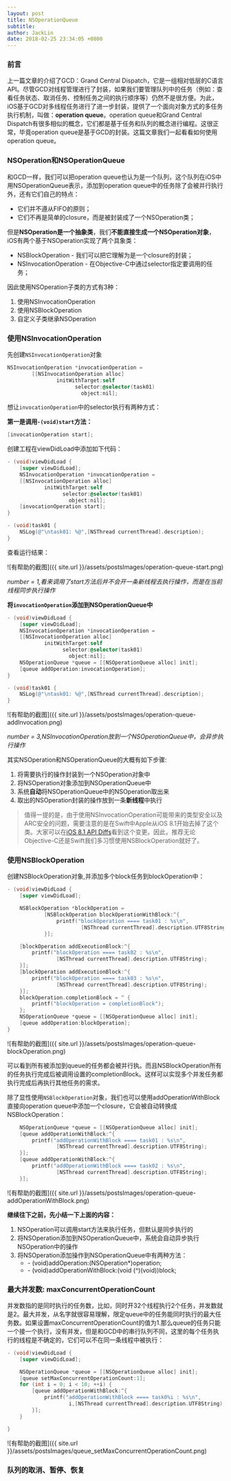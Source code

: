```yaml
---
layout: post
title: NSOperationQueue
subtitle: 
author: JackLin
date: 2018-02-25 23:34:05 +0800
---
```


### 前言

上一篇文章的介绍了GCD：Grand Central Dispatch，它是一组相对低层的C语言API。尽管GCD对线程管理进行了封装，如果我们要管理队列中的任务（例如：查看任务状态、取消任务、控制任务之间的执行顺序等）仍然不是很方便。为此，iOS基于GCD对多线程任务进行了进一步封装，提供了一个面向对象方式的多任务执行机制，叫做：**operation queue**。operation queue和Grand Central Dispatch有很多相似的概念，它们都是基于任务和队列的概念进行编程。这很正常，毕竟operation queue是基于GCD的封装。这篇文章我们一起看看如何使用operation queue。

### NSOperation和NSOperationQueue

和GCD一样，我们可以把operation queue也认为是一个队列，这个队列在iOS中用NSOperationQueue表示，添加到operation queue中的任务除了会被并行执行外，还有它们自己的特点：

- 它们并不遵从FIFO的原则；
- 它们不再是简单的closure，而是被封装成了一个NSOperation类；

但是**NSOperation是一个抽象类**，我们**不能直接生成一个NSOperation对象**，iOS有两个基于NSOperation实现了两个具象类：

- NSBlockOperation - 我们可以把它理解为是一个closure的封装；
- NSInvocationOperation - 在Objective-C中通过selector指定要调用的任务；

因此使用NSOperation子类的方式有3种：

1. 使用NSInvocationOperation
2. 使用NSBlockOperation
3. 自定义子类继承NSOperation

### 使用NSInvocationOperation

先创建`NSInvocationOperation`对象

```objective-c
NSInvocationOperation *invocationOperation =
        [[NSInvocationOperation alloc]
                initWithTarget:self
                      selector:@selector(task01)
                        object:nil];
```

想让`invocationOperation`中的selector执行有两种方式：

**第一是调用`-(void)start`方法：**

```objective-c
[invocationOperation start];
```

创建工程在viewDidLoad中添加如下代码：

```objective-c
- (void)viewDidLoad {
    [super viewDidLoad];
    NSInvocationOperation *invocationOperation =
    [[NSInvocationOperation alloc]
            initWithTarget:self
                  selector:@selector(task01)
                    object:nil];
    [invocationOperation start];
}

- (void)task01 {
    NSLog(@"\ntask01: %@",[NSThread currentThread].description);
}
```

查看运行结果：

![有帮助的截图]({{ site.url }}/assets/postsImages/operation-queue-start.png)

*number = 1,看来调用了start方法后并不会开一条新线程去执行操作，而是在当前线程同步执行操作*

**将`invocationOperation`添加到NSOperationQueue中**

```objective-c
- (void)viewDidLoad {
    [super viewDidLoad];
    NSInvocationOperation *invocationOperation =
    [[NSInvocationOperation alloc]
            initWithTarget:self
                  selector:@selector(task01)
                    object:nil];
    NSOperationQueue *queue = [[NSOperationQueue alloc] init];
    [queue addOperation:invocationOperation];
}

- (void)task01 {
    NSLog(@"\ntask01: %@",[NSThread currentThread].description);
}
```

![有帮助的截图]({{ site.url }}/assets/postsImages/operation-queue-addInvocation.png)

*number = 3,NSInvocationOperation放到一个NSOperationQueue中，会异步执行操作*

其实NSOperation和NSOperationQueue的大概有如下步骤:

1. 将需要执行的操作封装到一个NSOperation对象中
2. 将NSOperation对象添加到NSOperationQueue中
3. 系统**自动**将NSOperationQueue中的NSOperation取出来
4. 取出的NSOperation封装的操作放到一条**新线程**中执行

> 值得一提的是，由于使用NSInvocationOperation可能带来的类型安全以及ARC安全的问题，需要注意的是在Swift中Apple从iOS 8.1开始去掉了这个类。大家可以在[iOS 8.1 API Diffs](https://developer.apple.com/library/ios/releasenotes/General/iOS81APIDiffs/modules/Foundation.html)看到这个变更。因此，推荐无论Objective-C还是Swift我们多习惯使用NSBlockOperation就好了。

### 使用NSBlockOperation

创建NSBlockOperation对象,并添加多个block任务到blockOperation中：

```objective-c
- (void)viewDidLoad {
    [super viewDidLoad];

    NSBlockOperation *blockOperation =
            [NSBlockOperation blockOperationWithBlock:^{
                printf("blockOperation ==== task01 : %s\n",
                        [NSThread currentThread].description.UTF8String);
            }];

    [blockOperation addExecutionBlock:^{
        printf("blockOperation ==== task02 : %s\n",
                [NSThread currentThread].description.UTF8String);
    }];
    [blockOperation addExecutionBlock:^{
        printf("blockOperation ==== task03 : %s\n",
                [NSThread currentThread].description.UTF8String);
    }];
    blockOperation.completionBlock = ^ {
        printf("blockOperation = completionBlock");
    };
    NSOperationQueue *queue = [[NSOperationQueue alloc] init];
    [queue addOperation:blockOperation];
}
```

![有帮助的截图]({{ site.url }}/assets/postsImages/operation-queue-blockOperation.png)



可以看到所有被添加到queue的任务都会被并行执。而且NSBlockOperation所有的任务执行完成后被调用设置的completionBlock。这样可以实现多个并发任务都执行完成后再执行其他任务的需求。

除了显性使用`NSBlockOperation`对象，我们也可以使用addOperationWithBlock直接向operation queue中添加一个closure，它会被自动转换成NSBlockOperation：

```objective-c
    NSOperationQueue *queue = [[NSOperationQueue alloc] init];
    [queue addOperationWithBlock:^{
        printf("addOperationWithBlock ==== task01 : %s\n",
                [NSThread currentThread].description.UTF8String);
    }];
    [queue addOperationWithBlock:^{
        printf("addOperationWithBlock ==== task02 : %s\n",
                [NSThread currentThread].description.UTF8String);
    }];
```

![有帮助的截图]({{ site.url }}/assets/postsImages/operation-queue-addOperationWithBlock.png)



**继续往下之前，先小结一下上面的内容：**

1. NSOperation可以调用start方法来执行任务，但默认是同步执行的
2. 将NSOperation添加到NSOperationQueue中，系统会自动异步执行NSOperation中的操作
3. 将NSOperation添加操作到NSOperationQueue中有两种方法：
   * \- (void)addOperation:(NSOperation*)operation;
   * \- (void)addOperationWithBlock:(void (^)(void))block;

### 最大并发数: maxConcurrentOperationCount

并发数指的是同时执行的任务数，比如，同时开32个线程执行2个任务，并发数就是2。最大并发，从名字就很容易理解，限定queue中的任务能同时执行的最大任务数。如果设置maxConcurrentOperationCount的值为1.那么queue的任务只能一个接一个执行，没有并发，但是和GCD中的串行队列不同，这里的每个任务执行的线程是不确定的，它们可以不在同一条线程中被执行：

```objective-c
- (void)viewDidLoad {
    [super viewDidLoad];

    NSOperationQueue *queue = [[NSOperationQueue alloc] init];
    [queue setMaxConcurrentOperationCount:1];
    for (int i = 0; i < 10; ++i) {
        [queue addOperationWithBlock:^{
            printf("addOperationWithBlock ==== task0%i : %s\n",
                    i,[NSThread currentThread].description.UTF8String);
        }];
    }

}
```

![有帮助的截图]({{ site.url }}/assets/postsImages/queue_setMaxConcurrentOperationCount.png)

### 队列的取消、暂停、恢复


